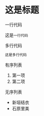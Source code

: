 # 这是标题

一行代码

这是`一行代码`

多行代码

 ```javascript
 这是多行代码
 ```
 
有序列表
 1. 第一项
 2. 第二项

无序列表
 * 新垣结衣
 * 石原里美
